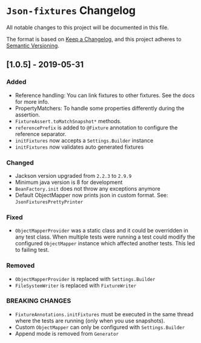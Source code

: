 # `Json-fixtures` Changelog
All notable changes to this project will be documented in this file.

The format is based on [Keep a Changelog](https://keepachangelog.com/en/1.0.0/),
and this project adheres to [Semantic Versioning](https://semver.org/spec/v2.0.0.html).

## [1.0.5] - 2019-05-31
### Added
- Reference handling: You can link fixtures to other fixtures. See the docs for more info.
- PropertyMatchers: To handle some properties differently during the assertion.
- `FixtureAssert.toMatchSnapshot*` methods.
- `referencePrefix` is added to `@Fixture` annotation to configure the reference separator. 
- `initFixtures` now accepts a `Settings.Builder` instance 
- `initFixtures` now validates auto generated fixtures

### Changed
- Jackson version upgraded from `2.2.3` to `2.9.9`
- Minimum java version is 8 for development
- `BeanFactory.init` does not throw any exceptions anymore
- Default ObjectMapper now prints json in custom format. See: `JsonFixturesPrettyPrinter`

### Fixed
- `ObjectMapperProvider` was a static class and it could be overridden in any test class. When multiple tests were running a test could modify the configured `ObjectMapper` instance which affected another tests. This led to failing test.

### Removed
- `ObjectMapperProvider` is replaced with `Settings.Builder`
- `FileSystemWriter` is replaced with `FixtureWriter`

### BREAKING CHANGES
- `FixtureAnnotations.initFixtures` must be executed in the same thread where the tests are running (only when you use snapshots).
- Custom `ObjectMapper` can only be configured with `Settings.Builder`
- Append mode is removed from `Generator`
